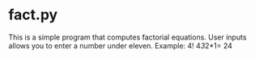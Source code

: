 # fact.py
This is a simple program that computes factorial equations. User inputs allows you to enter a number under eleven.
Example: 4!
4*3*2*1=
24
